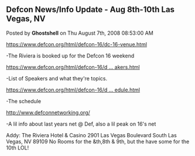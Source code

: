 ## Defcon News/Info Update - Aug 8th-10th Las Vegas, NV
Posted by **Ghostshell** on Thu August 7th, 2008 08:53:00 AM

<!-- m --><a class="postlink" href="https://www.defcon.org/html/defcon-16/dc-16-venue.html">https://www.defcon.org/html/defcon-16/dc-16-venue.html</a><!-- m -->
-The Riviera is booked up for the Defcon 16 weekend
<!-- m --><a class="postlink" href="https://www.defcon.org/html/defcon-16/dc-16-speakers.html">https://www.defcon.org/html/defcon-16/d ... akers.html</a><!-- m -->
-List of Speakers and what they're topics.
<!-- m --><a class="postlink" href="https://www.defcon.org/html/defcon-16/dc-16-schedule.html">https://www.defcon.org/html/defcon-16/d ... edule.html</a><!-- m -->
-The schedule
<!-- m --><a class="postlink" href="http://www.defconnetworking.org/">http://www.defconnetworking.org/</a><!-- m -->
-A lil info about last years net @ Def, also a lil peak on 16's net

Addy: The Riviera Hotel &amp; Casino
2901 Las Vegas Boulevard South
Las Vegas, NV 89109 
No Rooms for the &amp;th,8th &amp; 9th, but the have some for the 10th LOL!
